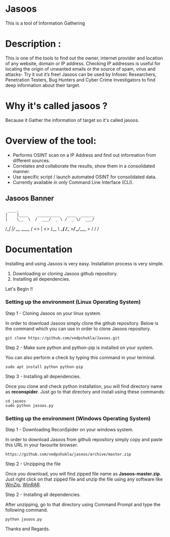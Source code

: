 # Jasoos

This is a tool of Information Gathering
# Description :

This is one of the tools to find out the owner, internet provider and location of any website, domain or IP address. Checking IP addresses is useful for locating the origin of unwanted emails or the source of spam, virus and attacks- Try it out it’s free! 
Jasoos can be used by Infosec Researchers, Penetration Testers, Bug Hunters and Cyber Crime Investigators to find deep information about their target.

# Why it's called jasoos ?

Because it Gather the information of target so it's called jasoos.

# Overview of the tool:

* Performs OSINT scan on a IP Address and find out information from different sources.
* Correlates and collaborate the results, show them in a consolidated manner.
* Use specific script / launch automated OSINT for consolidated data.
* Currently available in only Command Line Interface (CLI).

## Jasoos Banner

     ____.                                 
    |    |____    __________   ____  ______
    |    \__  \  /  ___/  _ \ /  _ \/  ___/
/\__|    |/ __ \_\___ (  <_> |  <_> )___ \ 
\________(____  /____  >____/ \____/____  >
              \/     \/                 \/ 

# Documentation

Installing and using Jasoos is very easy. Installation process is very simple.

1. Downloading or cloning Jasoos github repository.
2. Installing all dependencies.

Let's Begin !!



### Setting up the environment (Linux Operating System)

Step 1 - Cloning Jasoos on your linux system.

In order to download Jasoos simply clone the github repository. Below is the command which you can use in order to clone Jasoos repository.
```
git clone https://github.com/vedpshukla/Jasoos.git
```

Step 2 - Make sure python and python-pip is installed on your system.

You can also perform a check by typing this command in your terminal.

```
sudo apt install python python-pip
```

Step 3 - Installing all dependencies.

Once you clone and check python installation, you will find directory name as **reconspider**. Just go to that directory and install using these commands:
```
cd jasoos
sudo python jasoos.py
```

### Setting up the environment (Windows Operating System)

Step 1 - Downloading ReconSpider on your windows system.

In order to download Jasoos from github repository simply copy and paste this URL in your favourite browser.
```
https://github.com/vedpshukla/jasoos/archive/master.zip
```

Step 2 - Unzipping the file

Once you download, you will find zipped file name as **Jasoos-master.zip**. Just right click on that zipped file and unzip the file using any software like [WinZip](https://www.winzip.com/), [WinRAR](https://www.win-rar.com).

Step 2 - Installing all dependencies.

After unzipping, go to that directory using Command Prompt and type the following command.
```
python jasoos.py
```
Thanks and Regards.
